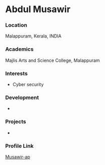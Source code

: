 # Abdul Musawir

### Location

Malappuram, Kerala, INDIA

### Academics

Majlis Arts and Science College, Malappuram

### Interests

- Cyber security

### Development

- 

### Projects

- 

### Profile Link

[Musawir-ap](https://github.com/Musawir-ap)
